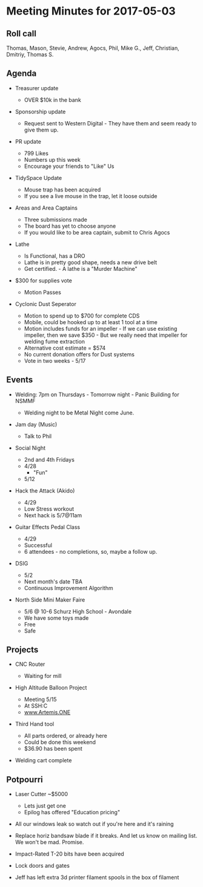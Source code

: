 Meeting Minutes for 2017-05-03
==============================

Roll call
---------
Thomas, Mason, Stevie, Andrew, Agocs, Phil, Mike G., Jeff, Christian, Dmitriy, Thomas S.

Agenda
------
- Treasurer update
  - OVER $10k in the bank

- Sponsorship update
  - Request sent to Western Digital - They have them and seem ready to give them up.

- PR update
  - 799 Likes
  - Numbers up this week
  - Encourage your friends to "Like" Us

- TidySpace Update 
  - Mouse trap has been acquired
  - If you see a live mouse in the trap, let it loose outside

- Areas and Area Captains
  - Three submissions made
  - The board has yet to choose anyone
  - If you would like to be area captain, submit to Chris Agocs

- Lathe
  - Is Functional, has a DRO
  - Lathe is in pretty good shape, needs a new drive belt
  - Get certified. - A lathe is a "Murder Machine"

- $300 for supplies vote
  - Motion Passes

- Cyclonic Dust Seperator
  - Motion to spend up to $700 for complete CDS 
  - Mobile, could be hooked up to at least 1 tool at a time
  - Motion includes funds for an impeller - If we can use existing impeller, then we save $350 - But we really need that impeller for welding fume extraction
  - Alternative cost estimate = $574
  - No current donation offers for Dust systems
  - Vote in two weeks - 5/17


Events
------
- Welding: 7pm on Thursdays - Tomorrow night - Panic Building for NSMMF 
  - Welding night to be Metal Night come June.  

- Jam day (Music)
  - Talk to Phil

- Social Night
  - 2nd and 4th Fridays
  - 4/28
    - "Fun"
  - 5/12

- Hack the Attack (Akido)
  - 4/29
  - Low Stress workout
  - Next hack is 5/7@11am

- Guitar Effects Pedal Class
  - 4/29
  - Successful
  - 6 attendees - no completions, so, maybe a follow up.
 
- DSIG
  - 5/2 
  - Next month's date TBA
  - Continuous Improvement Algorithm


- North Side Mini Maker Faire
  - 5/6 @ 10-6 Schurz High School - Avondale
  - We have some toys made
  - Free
  - Safe
  
 

Projects
--------
- CNC Router
  - Waiting for mill

- High Altitude Balloon Project
  - Meeting 5/15 
  - At SSH:C
  - www.Artemis.ONE

- Third Hand tool
  - All parts ordered, or already here
  - Could be done this weekend 
  - $36.90 has been spent

- Welding cart complete

 
Potpourri
---------
- Laser Cutter ~$5000
  - Lets just get one
  - Epilog has offered "Education pricing"

- All our windows leak so watch out if you're here and it's raining
- Replace horiz bandsaw blade if it breaks.  And let us know on mailing list.  We won't be mad.  Promise.
- Impact-Rated T-20 bits have been acquired
- Lock doors and gates
- Jeff has left extra 3d printer filament spools in the box of filament







































